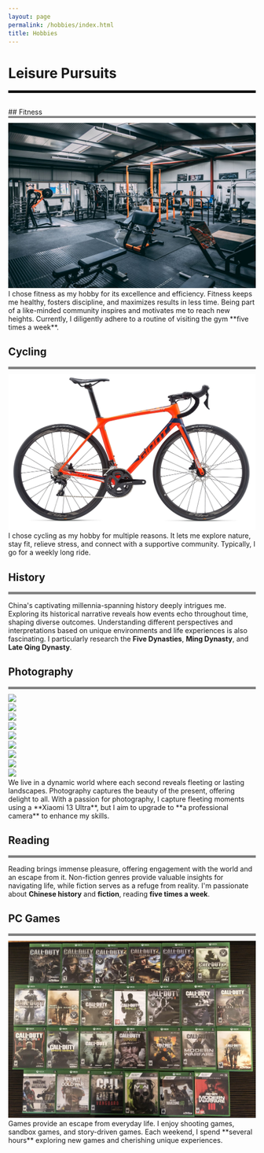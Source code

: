 ```yaml
---
layout: page
permalink: /hobbies/index.html
title: Hobbies
---
```


# Leisure Pursuits
<div style="border-top: 5px solid black;"></div>
<div style="height: 30px;"></div>
## Fitness
<div style="border-top: 4px solid gray;"></div>
<div style="height: 10px;"></div>
<div>
<img src="/images/fitness.jpg">
</div>
I chose fitness as my hobby for its excellence and efficiency. Fitness keeps me healthy, fosters discipline, and maximizes results in less time. Being part of a like-minded community inspires and motivates me to reach new heights. Currently, I diligently adhere to a routine of visiting the gym **five times a week**.


## Cycling
<div style="border-top: 5px solid gray;"></div>
<div style="height: 10px;"></div>
<div>
<img src="/images/giant.jpg">
</div>
I chose cycling as my hobby for multiple reasons. It lets me explore nature, stay fit, relieve stress, and connect with a supportive community. Typically, I go for a weekly long ride.


## History
<div style="border-top: 5px solid gray;"></div>

China's captivating millennia-spanning history deeply intrigues me. Exploring its historical narrative reveals how events echo throughout time, shaping diverse outcomes. Understanding different perspectives and interpretations based on unique environments and life experiences is also fascinating. I particularly research the **Five Dynasties**, **Ming Dynasty**, and **Late Qing Dynasty**.


## Photography
<div style="border-top: 5px solid gray;"></div>
<div style="height: 10px;"></div>
<div class="box">
<div class="third">
<div><img src="/images/phone.jpg"></div>
<div><img src="/images/phtwo.jpg"></div>
<div><img src="/images/phthree.jpg"></div>
</div>
<div class="third">
<div><img src="/images/phfour.jpg"></div>
<div><img src="/images/phfive.jpg"></div>
<div><img src="/images/phsix.jpg"></div>
</div>
<div class="third">
<div><img src="/images/phseven.jpg"></div>
<div><img src="/images/pheight.jpg"></div>
<div><img src="/images/phnine.jpg"></div>
</div>
</div>
We live in a dynamic world where each second reveals fleeting or lasting landscapes. Photography captures the beauty of the present, offering delight to all. With a passion for photography, I capture fleeting moments using a **Xiaomi 13 Ultra**, but I aim to upgrade to **a professional camera** to enhance my skills.


## Reading
<div style="border-top: 5px solid gray;"></div>

Reading brings immense pleasure, offering engagement with the world and an escape from it. Non-fiction genres provide valuable insights for navigating life, while fiction serves as a refuge from reality. I'm passionate about **Chinese history** and **fiction**, reading **five times a week**.


## PC Games
<div style="border-top: 5px solid gray;"></div>
<div style="height: 10px;"></div>
<div>
<img src="/images/cod.jpg">
</div>
Games provide an escape from everyday life. I enjoy shooting games, sandbox games, and story-driven games. Each weekend, I spend **several hours** exploring new games and cherishing unique experiences.
